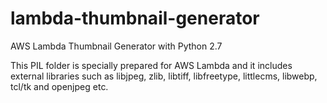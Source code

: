 # lambda-thumbnail-generator

AWS Lambda Thumbnail Generator with Python 2.7

This PIL folder is specially prepared for AWS Lambda and it includes external libraries such as libjpeg, zlib, libtiff, libfreetype, littlecms, libwebp, tcl/tk and openjpeg etc.
